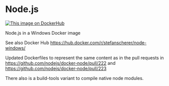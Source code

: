 # Node.js
[![This image on DockerHub](https://img.shields.io/docker/pulls/stefanscherer/node-windows.svg)](https://hub.docker.com/r/stefanscherer/node-windows/)

Node.js in a Windows Docker image

See also Docker Hub https://hub.docker.com/r/stefanscherer/node-windows/

Updated Dockerfiles to represent the same content as in the pull requests
in https://github.com/nodejs/docker-node/pull/222
and https://github.com/nodejs/docker-node/pull/223

There also is a build-tools variant to compile native node modules.
